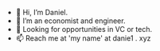 - 👋 Hi, I’m Daniel.
- 👀 I’m an economist and engineer.
- 🌱 Looking for opportunities in VC or tech.
- 📫 Reach me at 'my name' at danie1 . xyz
